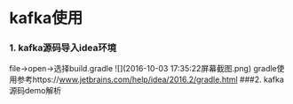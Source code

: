 # kafka使用


### 1. kafka源码导入idea环境


   file->open->选择build.gradle
   ![](2016-10-03 17:35:22屏幕截图.png)
   gradle使用参考https://www.jetbrains.com/help/idea/2016.2/gradle.html
   ###2. kafka源码demo解析
   
